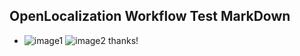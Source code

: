 ## OpenLocalization Workflow Test MarkDown
* ![image1](.\cdf22256-1005-4f26-914f-c273a17a0863.PNG)   ![image2](.\920c0923-3a33-4d3b-b559-126119e6e85e.png) 
thanks!